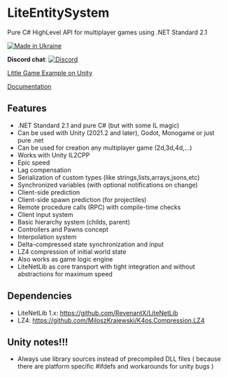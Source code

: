# LiteEntitySystem
Pure C# HighLevel API for multiplayer games using .NET Standard 2.1

[![Made in Ukraine](https://img.shields.io/badge/made_in-ukraine-ffd700.svg?labelColor=0057b7)](https://stand-with-ukraine.pp.ua)

**Discord chat**: [![Discord](https://img.shields.io/discord/501682175930925058.svg)](https://discord.gg/FATFPdy)

[Little Game Example on Unity](https://github.com/RevenantX/LiteEntitySystemUnityExample)

[Documentation](https://revenantx.github.io/LiteEntitySystem/api/LiteEntitySystem.html)

## Features

* .NET Standard 2.1 and pure C# (but with some IL magic)
* Can be used with Unity (2021.2 and later), Godot, Monogame or just pure .net
* Can be used for creation any multiplayer game (2d,3d,4d,...)
* Works with Unity IL2CPP
* Epic speed
* Lag compensation
* Serialization of custom types (like strings,lists,arrays,jsons,etc)
* Synchronized variables (with optional notifications on change)
* Client-side prediction
* Client-side spawn prediction (for projectiles)
* Remote procedure calls (RPC) with compile-time checks
* Client input system
* Basic hierarchy system (childs, parent)
* Controllers and Pawns concept
* Interpolation system
* Delta-compressed state synchronization and input
* LZ4 compression of initial world state
* Also works as game logic engine
* LiteNetLib as core transport with tight integration and without abstractions for maximum speed

## Dependencies

* LiteNetLib 1.x: https://github.com/RevenantX/LiteNetLib
* LZ4: https://github.com/MiloszKrajewski/K4os.Compression.LZ4

## Unity notes!!!
* Always use library sources instead of precompiled DLL files ( because there are platform specific #ifdefs and workarounds for unity bugs )
